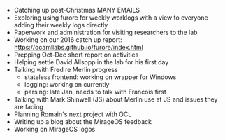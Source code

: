 * Catching up post-Christmas MANY EMAILS
* Exploring using furore for weekly worklogs with a view to everyone adding their weekly logs directly
* Paperwork and administration for visiting researchers to the lab
* Working on our 2016 catch up report: https://ocamllabs.github.io/furore/index.html
* Prepping Oct-Dec short report on activities
* Helping settle David Allsopp in the lab for his first day
* Talking with Fred re Merlin progress
  - stateless frontend: working on wrapper for Windows
  - logging: working on currently
  - parsing: late Jan, needs to talk with Francois first
* Talking with Mark Shinwell (JS) about Merlin use at JS and issues they are facing
* Planning Romain's next project with OCL
* Writing up a blog about the MirageOS feedback
* Working on MirageOS logos
